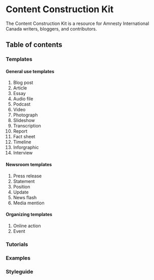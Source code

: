 Content Construction Kit
==========

The Content Construction Kit is a resource for Amnesty International Canada writers, bloggers, and contributors.

## Table of contents

### Templates

#### General use templates
1. Blog post
2. Article
3. Essay
4. Audio file
5. Podcast
6. Video
7. Photograph
8. Slideshow
9. Transcription
10. Report
11. Fact sheet
12. Timeline
13. Inforgraphic
14. Interview

#### Newsroom templates 
1. Press release
2. Statement
3. Position
4. Update
5. News flash
6. Media mention   

#### Organizing templates
1. Online action
2. Event

### Tutorials
### Examples
### Styleguide


